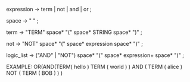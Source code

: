 expression     → term | not | and | or ;

space          → " " ;

term           → "TERM" space* "(" space* STRING space* ")" ;

not            → "NOT" space* "(" space* expression space* ")" ;

logic_list     → ("AND" | "NOT") space* "(" space* expression+ space* ")" ;

EXAMPLE: OR(AND(TERM( hello ) TERM ( world ) ) AND ( TERM ( alice ) NOT ( TERM ( BOB ) ) )